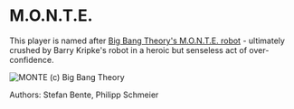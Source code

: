 # M.O.N.T.E.

This player is named after [Big Bang Theory's M.O.N.T.E. robot](https://bigbangtheory.fandom.com/de/wiki/M.O.N.T.E.) - 
ultimately crushed by Barry Kripke's robot in a heroic but senseless act of over-confidence.  

![MONTE](https://static.wikia.nocookie.net/bigbangtheory/images/1/10/Monte.png/revision/latest?cb=20111229122742&path-prefix=de)
(c) Big Bang Theory

Authors: Stefan Bente, Philipp Schmeier
